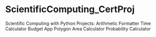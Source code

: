 # ScientificComputing_CertProj
Scientific Computing with Python
Projects:
  Arithmetic Formatter
  Time Calculator
  Budget App
  Polygon Area Calculator
  Probability Calculator
